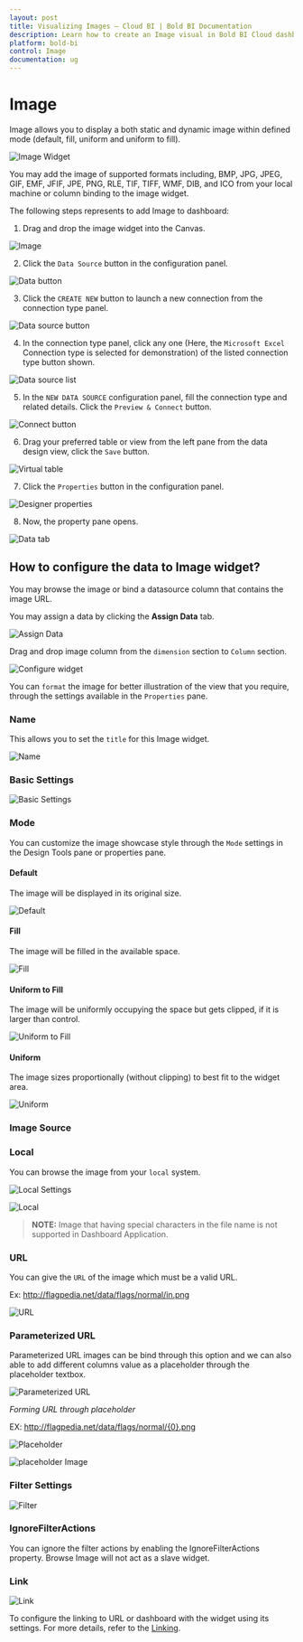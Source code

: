 ```yaml
---
layout: post
title: Visualizing Images – Cloud BI | Bold BI Documentation
description: Learn how to create an Image visual in Bold BI Cloud dashboard, configure data field and other settings.
platform: bold-bi
control: Image
documentation: ug
---
```


# Image

Image allows you to display a both static and dynamic image within defined mode (default, fill, uniform and uniform to fill). 

![Image Widget](/static/assets/cloud/visualizing-data/visualization-widgets/images/image/image-widget.png)

You may add the image of supported formats including, BMP, JPG, JPEG, GIF, EMF, JFIF, JPE, PNG, RLE, TIF, TIFF, WMF, DIB, and ICO from your local machine or column binding to the image widget.

The following steps represents to add Image to dashboard:

1.  Drag and drop the image widget into the Canvas.

![Image](/static/assets/cloud/visualizing-data/visualization-widgets/images/image/drop-widget.png)


2.  Click the `Data Source` button in the configuration panel.

![Data button](/static/assets/cloud/visualizing-data/visualization-widgets/images/databutton.png)

3.  Click the `CREATE NEW` button to launch a new connection from the connection type panel.

![Data source button](/static/assets/cloud/visualizing-data/visualization-widgets/images/datasourcebutton.png)

4.  In the connection type panel, click any one (Here, the `Microsoft Excel` Connection type is selected for demonstration) of the listed connection type button shown.

![Data source list](/static/assets/cloud/visualizing-data/visualization-widgets/images/datasourcelist.png)

5.  In the `NEW DATA SOURCE` configuration panel, fill the connection type and related details. Click the `Preview & Connect` button.

![Connect button](/static/assets/cloud/visualizing-data/visualization-widgets/images/connectbutton.png)

6.  Drag your preferred table or view from the left pane from the data design view, click the `Save` button.

![Virtual table](/static/assets/cloud/visualizing-data/visualization-widgets/images/image/virtualtable.png)

7.  Click the `Properties` button in the configuration panel. 

![Designer properties](/static/assets/cloud/visualizing-data/visualization-widgets/images/designerpropertiesbutton.png)

8.  Now, the property pane opens.

![Data tab](/static/assets/cloud/visualizing-data/visualization-widgets/images/image/imagedatatab.png)

## How to configure the data to Image widget?

You may browse the image or bind a datasource column that contains the image URL. 

You may assign a data by clicking the **Assign Data** tab. 

![Assign Data](/static/assets/cloud/visualizing-data/visualization-widgets/images/image/assign-data.png)

Drag and drop image column from the `dimension` section to `Column` section.

![Configure widget](/static/assets/cloud/visualizing-data/visualization-widgets/images/image/configure-widget.png)

You can `format` the image for better illustration of the view that you require, through the settings available in the `Properties` pane.

### Name

This allows you to set the `title` for this Image widget.

![Name](/static/assets/cloud/visualizing-data/visualization-widgets/images/image/title.png)

### Basic Settings

![Basic Settings](/static/assets/cloud/visualizing-data/visualization-widgets/images/image/basic-settings.png)

### Mode

You can customize the image showcase style through the `Mode` settings in the Design Tools pane or properties pane.

#### Default

The image will be displayed in its original size.

![Default](/static/assets/cloud/visualizing-data/visualization-widgets/images/image/image-widget.png)

#### Fill

The image will be filled in the available space.

![Fill](/static/assets/cloud/visualizing-data/visualization-widgets/images/image/fill.png)

#### Uniform to Fill

The image will be uniformly occupying the space but gets clipped, if it is larger than control.

![Uniform to Fill](/static/assets/cloud/visualizing-data/visualization-widgets/images/image/uniform-to-fill.png)

#### Uniform 

The image sizes proportionally (without clipping) to best fit to the widget area.

![Uniform](/static/assets/cloud/visualizing-data/visualization-widgets/images/image/uniform.png)

### Image Source

### Local

 You can browse the image from your `local` system.

![Local Settings](/static/assets/cloud/visualizing-data/visualization-widgets/images/image/local-image-settings.png)

![Local](/static/assets/cloud/visualizing-data/visualization-widgets/images/image/local-image.png)

> **NOTE:** Image that having special characters in the file name is not supported in Dashboard Application.

### URL

You can give the `URL` of the image which must be a valid URL.

Ex: http://flagpedia.net/data/flags/normal/in.png

![URL](/static/assets/cloud/visualizing-data/visualization-widgets/images/image/url-image.png)

### Parameterized URL

Parameterized URL images can be bind through this option and we can also able to add different columns value as a placeholder through the placeholder textbox.

![Parameterized URL](/static/assets/cloud/visualizing-data/visualization-widgets/images/image/parameterized-url.png)

*Forming URL through placeholder*

EX: http://flagpedia.net/data/flags/normal/{0}.png

![Placeholder](/static/assets/cloud/visualizing-data/visualization-widgets/images/image/bind-to-check-placeholder.png)

![placeholder Image](/static/assets/cloud/visualizing-data/visualization-widgets/images/image/placeholder.png)

### Filter Settings

![Filter](/static/assets/cloud/visualizing-data/visualization-widgets/images/image/filter.png)

### IgnoreFilterActions

You can ignore the filter actions by enabling the IgnoreFilterActions property. Browse Image will not act as a slave widget.

### Link

![Link](/static/assets/cloud/visualizing-data/visualization-widgets/images/image/link.png)

To configure the linking to URL or dashboard with the widget using its settings. For more details, refer to the [Linking](/cloud-bi/visualizing-data/working-with-widgets/linking-urls-and-dashboards/).
